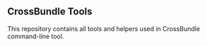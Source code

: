 ## CrossBundle Tools

This repository contains all tools and helpers used in CrossBundle command-line tool.
